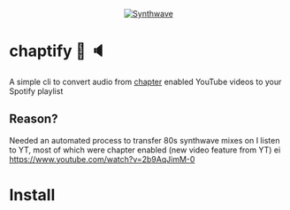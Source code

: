 <p align="center">
    <a href="#"><img alt="Synthwave" src="https://f4.bcbits.com/img/0017910770_0"></a>
</p>

# chaptify :closed_book: :speaker:
A simple cli to convert audio from [chapter](https://support.google.com/youtube/answer/9884579?hl=en) enabled YouTube videos to your Spotify playlist


## Reason?
Needed an automated process to transfer 80s synthwave mixes on I listen to YT, most of which were chapter enabled (new video feature from YT) ei https://www.youtube.com/watch?v=2b9AqJimM-0


# Install